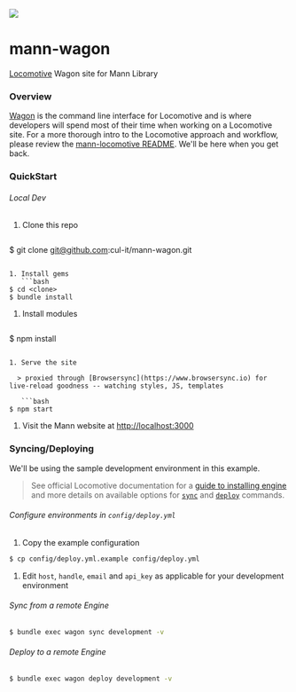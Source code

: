 <a href="https://zenhub.com"><img src="https://raw.githubusercontent.com/ZenHubIO/support/master/zenhub-badge.png"></a>

# mann-wagon
[Locomotive](http://locomotivecms.com) Wagon site for Mann Library

### Overview

[Wagon](http://github.com/locomotivecms/wagon) is the command line interface for Locomotive and is where developers will spend most of their time when working on a Locomotive site. For a more thorough intro to the Locomotive approach and workflow, please review the [mann-locomotive README](http://github.com/cul-it/mann-locomotive#overview). We'll be here when you get back.

### QuickStart

###### Local Dev

1. Clone this repo
    ```bash
$ git clone git@github.com:cul-it/mann-wagon.git
```

1. Install gems
   ```bash
$ cd <clone>
$ bundle install
```

1. Install modules
   ```bash
$ npm install
```

1. Serve the site

  > proxied through [Browsersync](https://www.browsersync.io) for live-reload goodness -- watching styles, JS, templates

   ```bash
$ npm start
```

1. Visit the Mann website at [http://localhost:3000](http://localhost:3000)

### Syncing/Deploying

We'll be using the sample development environment in this example.

  > See official Locomotive documentation for a [guide to installing engine](https://locomotive-v3.readme.io/docs/getting-started-with-locomotive) and more details on available options for [`sync`](https://locomotive-v3.readme.io/docs/synchronize-content) and [`deploy`](https://locomotive-v3.readme.io/docs/deploy) commands.

###### Configure environments in `config/deploy.yml`

1. Copy the example configuration

  ```bash
$ cp config/deploy.yml.example config/deploy.yml
```

1. Edit `host`, `handle`, `email` and `api_key` as applicable for your development environment

###### Sync from a remote Engine

```bash
$ bundle exec wagon sync development -v
```

###### Deploy to a remote Engine

```bash
$ bundle exec wagon deploy development -v
```
